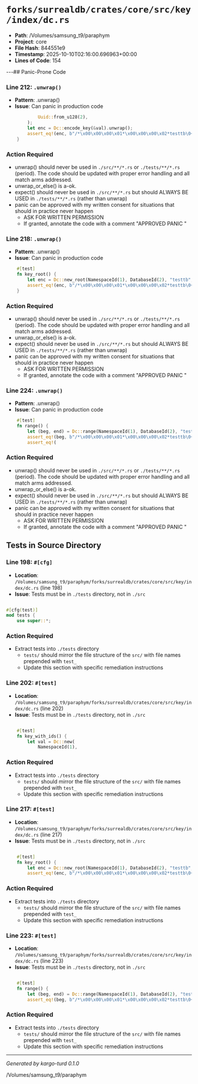 # `forks/surrealdb/crates/core/src/key/index/dc.rs`

- **Path**: /Volumes/samsung_t9/paraphym
- **Project**: core
- **File Hash**: 844551e9  
- **Timestamp**: 2025-10-10T02:16:00.696963+00:00  
- **Lines of Code**: 154

---## Panic-Prone Code


### Line 212: `.unwrap()`

- **Pattern**: .unwrap()
- **Issue**: Can panic in production code

```rust
			Uuid::from_u128(2),
		);
		let enc = Dc::encode_key(&val).unwrap();
		assert_eq!(enc, b"/*\x00\x00\x00\x01*\x00\x00\x00\x02*testtb\0+testix\0!dc\0\0\0\0\0\0\0\x81\0\0\0\0\0\0\0\0\0\0\0\0\0\0\0\x01\0\0\0\0\0\0\0\0\0\0\0\0\0\0\0\x02");
	}
```

### Action Required

- unwrap() should never be used in `./src/**/*.rs` or `./tests/**/*.rs` (period). The code should be updated with proper error handling and all match arms addressed.
- unwrap_or_else() is a-ok. 
- expect() should never be used in `./src/**/*.rs` but should ALWAYS BE USED in `./tests/**/*.rs` (rather than unwrap)
- panic can be approved with my written consent for situations that should in practice never happen  
  - ASK FOR WRITTEN PERMISSION
  - If granted, annotate the code with a comment "APPROVED PANIC "


### Line 218: `.unwrap()`

- **Pattern**: .unwrap()
- **Issue**: Can panic in production code

```rust
	#[test]
	fn key_root() {
		let enc = Dc::new_root(NamespaceId(1), DatabaseId(2), "testtb", "testix").unwrap();
		assert_eq!(enc, b"/*\x00\x00\x00\x01*\x00\x00\x00\x02*testtb\0+testix\0!dc");
	}
```

### Action Required

- unwrap() should never be used in `./src/**/*.rs` or `./tests/**/*.rs` (period). The code should be updated with proper error handling and all match arms addressed.
- unwrap_or_else() is a-ok. 
- expect() should never be used in `./src/**/*.rs` but should ALWAYS BE USED in `./tests/**/*.rs` (rather than unwrap)
- panic can be approved with my written consent for situations that should in practice never happen  
  - ASK FOR WRITTEN PERMISSION
  - If granted, annotate the code with a comment "APPROVED PANIC "


### Line 224: `.unwrap()`

- **Pattern**: .unwrap()
- **Issue**: Can panic in production code

```rust
	#[test]
	fn range() {
		let (beg, end) = Dc::range(NamespaceId(1), DatabaseId(2), "testtb", "testix").unwrap();
		assert_eq!(beg, b"/*\x00\x00\x00\x01*\x00\x00\x00\x02*testtb\0+testix\0!dc\0\0\0\0\0\0\0\0\0\0\0\0\0\0\0\0\0\0\0\0\0\0\0\0\0\0\0\0\0\0\0\0\0\0\0\0\0\0\0\0");
		assert_eq!(
```

### Action Required

- unwrap() should never be used in `./src/**/*.rs` or `./tests/**/*.rs` (period). The code should be updated with proper error handling and all match arms addressed.
- unwrap_or_else() is a-ok. 
- expect() should never be used in `./src/**/*.rs` but should ALWAYS BE USED in `./tests/**/*.rs` (rather than unwrap)
- panic can be approved with my written consent for situations that should in practice never happen  
  - ASK FOR WRITTEN PERMISSION
  - If granted, annotate the code with a comment "APPROVED PANIC "

## Tests in Source Directory


### Line 198: `#[cfg]`

- **Location**: `/Volumes/samsung_t9/paraphym/forks/surrealdb/crates/core/src/key/index/dc.rs` (line 198)
- **Issue**: Tests must be in `./tests` directory, not in `./src`

```rust

#[cfg(test)]
mod tests {
	use super::*;

```

### Action Required

- Extract tests into `./tests` directory
  - `tests/` should mirror the file structure of the `src/` with file names prepended with `test_`
  - Update this section with specific remediation instructions
  


### Line 202: `#[test]`

- **Location**: `/Volumes/samsung_t9/paraphym/forks/surrealdb/crates/core/src/key/index/dc.rs` (line 202)
- **Issue**: Tests must be in `./tests` directory, not in `./src`

```rust

	#[test]
	fn key_with_ids() {
		let val = Dc::new(
			NamespaceId(1),
```

### Action Required

- Extract tests into `./tests` directory
  - `tests/` should mirror the file structure of the `src/` with file names prepended with `test_`
  - Update this section with specific remediation instructions
  


### Line 217: `#[test]`

- **Location**: `/Volumes/samsung_t9/paraphym/forks/surrealdb/crates/core/src/key/index/dc.rs` (line 217)
- **Issue**: Tests must be in `./tests` directory, not in `./src`

```rust

	#[test]
	fn key_root() {
		let enc = Dc::new_root(NamespaceId(1), DatabaseId(2), "testtb", "testix").unwrap();
		assert_eq!(enc, b"/*\x00\x00\x00\x01*\x00\x00\x00\x02*testtb\0+testix\0!dc");
```

### Action Required

- Extract tests into `./tests` directory
  - `tests/` should mirror the file structure of the `src/` with file names prepended with `test_`
  - Update this section with specific remediation instructions
  


### Line 223: `#[test]`

- **Location**: `/Volumes/samsung_t9/paraphym/forks/surrealdb/crates/core/src/key/index/dc.rs` (line 223)
- **Issue**: Tests must be in `./tests` directory, not in `./src`

```rust

	#[test]
	fn range() {
		let (beg, end) = Dc::range(NamespaceId(1), DatabaseId(2), "testtb", "testix").unwrap();
		assert_eq!(beg, b"/*\x00\x00\x00\x01*\x00\x00\x00\x02*testtb\0+testix\0!dc\0\0\0\0\0\0\0\0\0\0\0\0\0\0\0\0\0\0\0\0\0\0\0\0\0\0\0\0\0\0\0\0\0\0\0\0\0\0\0\0");
```

### Action Required

- Extract tests into `./tests` directory
  - `tests/` should mirror the file structure of the `src/` with file names prepended with `test_`
  - Update this section with specific remediation instructions
  

---

*Generated by kargo-turd 0.1.0*

/Volumes/samsung_t9/paraphym